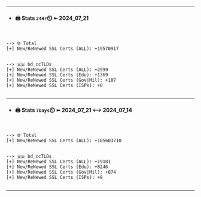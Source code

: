 

---
- #### 🖨️ **Stats** `24Hr`⏲️ ➼ 2024_07_21
```console


--> 🌐 Total
[+] New/ReNewed SSL Certs (ALL): +19570917


--> 🇧🇩 bd_ccTLDs
[+] New/ReNewed SSL Certs (ALL): +2999
[+] New/ReNewed SSL Certs (Edu): +1369
[+] New/ReNewed SSL Certs (Gov|Mil): +107
[+] New/ReNewed SSL Certs (ISPs): +0


```

---
- #### 🖨️ **Stats** `7Days`⏲️ ➼ 2024_07_21 <--> 2024_07_14
```console


--> 🌐 Total
[+] New/ReNewed SSL Certs (ALL): +105603710


--> 🇧🇩 bd_ccTLDs
[+] New/ReNewed SSL Certs (ALL): +19181
[+] New/ReNewed SSL Certs (Edu): +8246
[+] New/ReNewed SSL Certs (Gov|Mil): +874
[+] New/ReNewed SSL Certs (ISPs): +9


```

---

